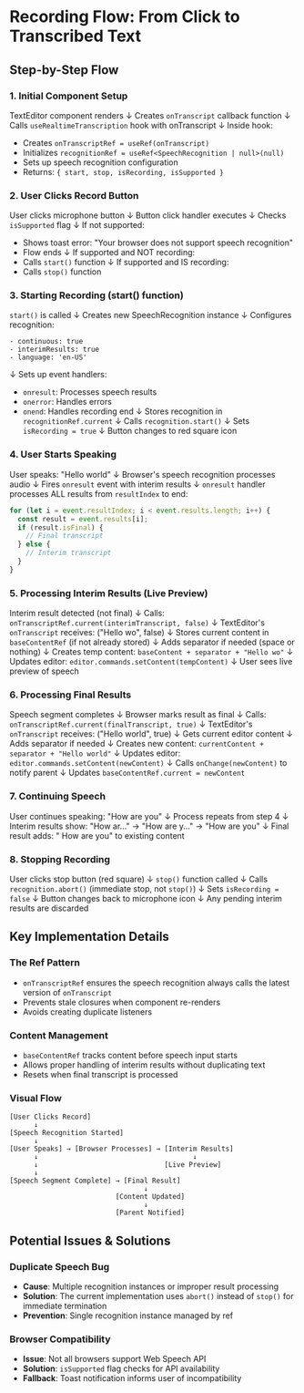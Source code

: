 # Recording Flow: From Click to Transcribed Text

## Step-by-Step Flow

### 1. Initial Component Setup

TextEditor component renders
  ↓
Creates `onTranscript` callback function
  ↓
Calls `useRealtimeTranscription` hook with onTranscript
  ↓
Inside hook:
  - Creates `onTranscriptRef = useRef(onTranscript)`
  - Initializes `recognitionRef = useRef<SpeechRecognition | null>(null)`
  - Sets up speech recognition configuration
  - Returns: `{ start, stop, isRecording, isSupported }`

### 2. User Clicks Record Button

User clicks microphone button
  ↓
Button click handler executes
  ↓
Checks `isSupported` flag
  ↓
If not supported:
  - Shows toast error: "Your browser does not support speech recognition"
  - Flow ends
  ↓
If supported and NOT recording:
  - Calls `start()` function
  ↓
If supported and IS recording:
  - Calls `stop()` function

### 3. Starting Recording (start() function)

`start()` is called
  ↓
Creates new SpeechRecognition instance
  ↓
Configures recognition:
  ```
  - continuous: true
  - interimResults: true
  - language: 'en-US'
  ```
  ↓
Sets up event handlers:
  - `onresult`: Processes speech results
  - `onerror`: Handles errors
  - `onend`: Handles recording end
  ↓
Stores recognition in `recognitionRef.current`
  ↓
Calls `recognition.start()`
  ↓
Sets `isRecording = true`
  ↓
Button changes to red square icon

### 4. User Starts Speaking

User speaks: "Hello world"
  ↓
Browser's speech recognition processes audio
  ↓
Fires `onresult` event with interim results
  ↓
`onresult` handler processes ALL results from `resultIndex` to end:
  ```javascript
  for (let i = event.resultIndex; i < event.results.length; i++) {
    const result = event.results[i];
    if (result.isFinal) {
      // Final transcript
    } else {
      // Interim transcript
    }
  }
  ```

### 5. Processing Interim Results (Live Preview)

Interim result detected (not final)
  ↓
Calls: `onTranscriptRef.current(interimTranscript, false)`
  ↓
TextEditor's `onTranscript` receives: ("Hello wo", false)
  ↓
Stores current content in `baseContentRef` (if not already stored)
  ↓
Adds separator if needed (space or nothing)
  ↓
Creates temp content: `baseContent + separator + "Hello wo"`
  ↓
Updates editor: `editor.commands.setContent(tempContent)`
  ↓
User sees live preview of speech

### 6. Processing Final Results

Speech segment completes
  ↓
Browser marks result as final
  ↓
Calls: `onTranscriptRef.current(finalTranscript, true)`
  ↓
TextEditor's `onTranscript` receives: ("Hello world", true)
  ↓
Gets current editor content
  ↓
Adds separator if needed
  ↓
Creates new content: `currentContent + separator + "Hello world"`
  ↓
Updates editor: `editor.commands.setContent(newContent)`
  ↓
Calls `onChange(newContent)` to notify parent
  ↓
Updates `baseContentRef.current = newContent`

### 7. Continuing Speech

User continues speaking: "How are you"
  ↓
Process repeats from step 4
  ↓
Interim results show: "How ar..." → "How are y..." → "How are you"
  ↓
Final result adds: " How are you" to existing content

### 8. Stopping Recording

User clicks stop button (red square)
  ↓
`stop()` function called
  ↓
Calls `recognition.abort()` (immediate stop, not `stop()`)
  ↓
Sets `isRecording = false`
  ↓
Button changes back to microphone icon
  ↓
Any pending interim results are discarded

## Key Implementation Details

### The Ref Pattern
- `onTranscriptRef` ensures the speech recognition always calls the latest version of `onTranscript`
- Prevents stale closures when component re-renders
- Avoids creating duplicate listeners

### Content Management
- `baseContentRef` tracks content before speech input starts
- Allows proper handling of interim results without duplicating text
- Resets when final transcript is processed

### Visual Flow

```
[User Clicks Record] 
      ↓
[Speech Recognition Started]
      ↓
[User Speaks] → [Browser Processes] → [Interim Results]
      ↓                                      ↓
      ↓                               [Live Preview]
      ↓
[Speech Segment Complete] → [Final Result]
                                 ↓
                          [Content Updated]
                                 ↓
                          [Parent Notified]
```

## Potential Issues & Solutions

### Duplicate Speech Bug
- **Cause**: Multiple recognition instances or improper result processing
- **Solution**: The current implementation uses `abort()` instead of `stop()` for immediate termination
- **Prevention**: Single recognition instance managed by ref

### Browser Compatibility
- **Issue**: Not all browsers support Web Speech API
- **Solution**: `isSupported` flag checks for API availability
- **Fallback**: Toast notification informs user of incompatibility